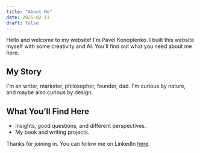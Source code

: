```yaml
---
title: "About Me"
date: 2025-02-11
draft: false
---
```


Hello and welcome to my website! I'm Pavel Konoplenko. I built this website myself with some creativity and AI. You'll find out what you need about me here.

## My Story
I'm an writer, marketer, philosopher, founder, dad. I'm curious by nature, and maybe also curious by design. 

## What You’ll Find Here
- Insights, good questions, and different perspectives.
- My book and writing projects.

Thanks for joining in. You can follow me on LinkedIn [here](https://www.linkedin.com/in/pavelnovel).
